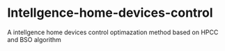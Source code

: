 # Intellgence-home-devices-control
A intellgence home devices control optimazation method based on HPCC and BSO algorithm
